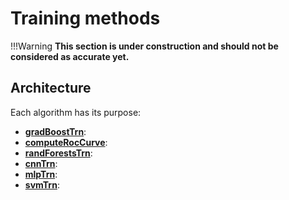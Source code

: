 # Training methods

!!!Warning
    **This section is under construction and should not be considered as accurate yet.**


## Architecture
Each algorithm has its purpose:

- **[gradBoostTrn](gradboosttrn.md)**: 
- **[computeRocCurve](computeroccurve.md)**: 
- **[randForestsTrn](randforeststrn.md)**: 
- **[cnnTrn](cnntrn.md)**: 
- **[mlpTrn](mlptrn.md)**: 
- **[svmTrn](svmtrn.md)**: 